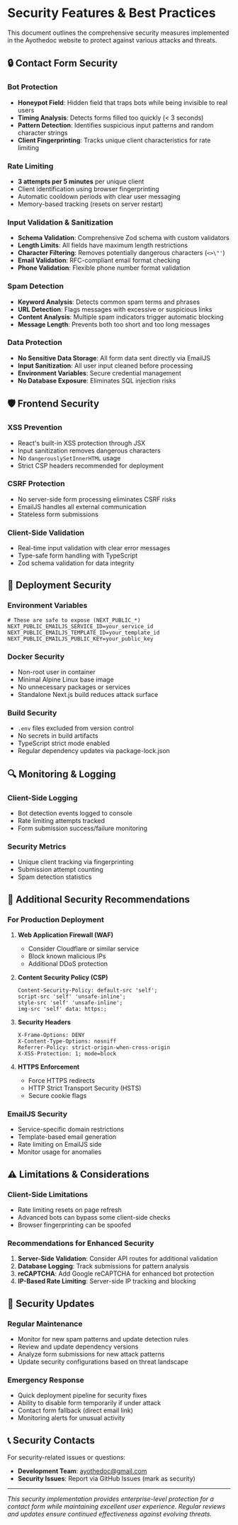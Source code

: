 # Security Features & Best Practices

This document outlines the comprehensive security measures implemented in the Ayothedoc website to protect against various attacks and threats.

## 🔒 Contact Form Security

### Bot Protection
- **Honeypot Field**: Hidden field that traps bots while being invisible to real users
- **Timing Analysis**: Detects forms filled too quickly (< 3 seconds)
- **Pattern Detection**: Identifies suspicious input patterns and random character strings
- **Client Fingerprinting**: Tracks unique client characteristics for rate limiting

### Rate Limiting
- **3 attempts per 5 minutes** per unique client
- Client identification using browser fingerprinting
- Automatic cooldown periods with clear user messaging
- Memory-based tracking (resets on server restart)

### Input Validation & Sanitization
- **Schema Validation**: Comprehensive Zod schema with custom validators
- **Length Limits**: All fields have maximum length restrictions
- **Character Filtering**: Removes potentially dangerous characters (`<>\"'`)
- **Email Validation**: RFC-compliant email format checking
- **Phone Validation**: Flexible phone number format validation

### Spam Detection
- **Keyword Analysis**: Detects common spam terms and phrases
- **URL Detection**: Flags messages with excessive or suspicious links  
- **Content Analysis**: Multiple spam indicators trigger automatic blocking
- **Message Length**: Prevents both too short and too long messages

### Data Protection
- **No Sensitive Data Storage**: All form data sent directly via EmailJS
- **Input Sanitization**: All user input cleaned before processing
- **Environment Variables**: Secure credential management
- **No Database Exposure**: Eliminates SQL injection risks

## 🛡️ Frontend Security

### XSS Prevention
- React's built-in XSS protection through JSX
- Input sanitization removes dangerous characters
- No `dangerouslySetInnerHTML` usage
- Strict CSP headers recommended for deployment

### CSRF Protection
- No server-side form processing eliminates CSRF risks
- EmailJS handles all external communication
- Stateless form submissions

### Client-Side Validation
- Real-time input validation with clear error messages
- Type-safe form handling with TypeScript
- Zod schema validation for data integrity

## 🚀 Deployment Security

### Environment Variables
```env
# These are safe to expose (NEXT_PUBLIC_*)
NEXT_PUBLIC_EMAILJS_SERVICE_ID=your_service_id
NEXT_PUBLIC_EMAILJS_TEMPLATE_ID=your_template_id  
NEXT_PUBLIC_EMAILJS_PUBLIC_KEY=your_public_key
```

### Docker Security
- Non-root user in container
- Minimal Alpine Linux base image
- No unnecessary packages or services
- Standalone Next.js build reduces attack surface

### Build Security
- `.env` files excluded from version control
- No secrets in build artifacts
- TypeScript strict mode enabled
- Regular dependency updates via package-lock.json

## 🔍 Monitoring & Logging

### Client-Side Logging
- Bot detection events logged to console
- Rate limiting attempts tracked
- Form submission success/failure monitoring

### Security Metrics
- Unique client tracking via fingerprinting
- Submission attempt counting
- Spam detection statistics

## 🎯 Additional Security Recommendations

### For Production Deployment

1. **Web Application Firewall (WAF)**
   - Consider Cloudflare or similar service
   - Block known malicious IPs
   - Additional DDoS protection

2. **Content Security Policy (CSP)**
   ```
   Content-Security-Policy: default-src 'self'; 
   script-src 'self' 'unsafe-inline'; 
   style-src 'self' 'unsafe-inline';
   img-src 'self' data: https:;
   ```

3. **Security Headers**
   ```
   X-Frame-Options: DENY
   X-Content-Type-Options: nosniff
   Referrer-Policy: strict-origin-when-cross-origin
   X-XSS-Protection: 1; mode=block
   ```

4. **HTTPS Enforcement**
   - Force HTTPS redirects
   - HTTP Strict Transport Security (HSTS)
   - Secure cookie flags

### EmailJS Security
- Service-specific domain restrictions
- Template-based email generation
- Rate limiting on EmailJS side
- Monitor usage for anomalies

## ⚠️ Limitations & Considerations

### Client-Side Limitations
- Rate limiting resets on page refresh
- Advanced bots can bypass some client-side checks
- Browser fingerprinting can be spoofed

### Recommendations for Enhanced Security
1. **Server-Side Validation**: Consider API routes for additional validation
2. **Database Logging**: Track submissions for pattern analysis
3. **reCAPTCHA**: Add Google reCAPTCHA for enhanced bot protection
4. **IP-Based Rate Limiting**: Server-side IP tracking and blocking

## 🔄 Security Updates

### Regular Maintenance
- Monitor for new spam patterns and update detection rules
- Review and update dependency versions
- Analyze form submissions for new attack patterns
- Update security configurations based on threat landscape

### Emergency Response
- Quick deployment pipeline for security fixes
- Ability to disable form temporarily if under attack
- Contact form fallback (direct email link)
- Monitoring alerts for unusual activity

## 📞 Security Contacts

For security-related issues or questions:
- **Development Team**: ayothedoc@gmail.com
- **Security Issues**: Report via GitHub Issues (mark as security)

---

*This security implementation provides enterprise-level protection for a contact form while maintaining excellent user experience. Regular reviews and updates ensure continued effectiveness against evolving threats.*